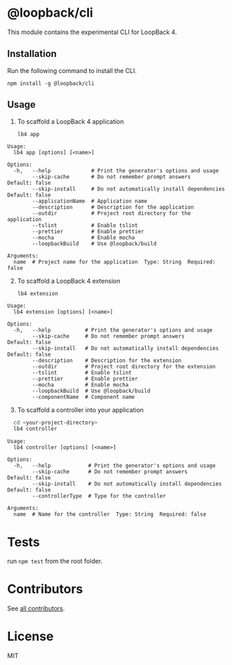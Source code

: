 # @loopback/cli

This module contains the experimental CLI for LoopBack 4.

## Installation

Run the following command to install the CLI.

`npm install -g @loopback/cli`

## Usage

1. To scaffold a LoopBack 4 application

    `lb4 app`

```
Usage:
  lb4 app [options] [<name>]

Options:
  -h,   --help             # Print the generator's options and usage
        --skip-cache       # Do not remember prompt answers              Default: false
        --skip-install     # Do not automatically install dependencies   Default: false
        --applicationName  # Application name
        --description      # Description for the application
        --outdir           # Project root directory for the application
        --tslint           # Enable tslint
        --prettier         # Enable prettier
        --mocha            # Enable mocha
        --loopbackBuild    # Use @loopback/build

Arguments:
  name  # Project name for the application  Type: String  Required: false
```

2. To scaffold a LoopBack 4 extension

    `lb4 extension`

```
Usage:
  lb4 extension [options] [<name>]

Options:
  -h,   --help           # Print the generator's options and usage
        --skip-cache     # Do not remember prompt answers             Default: false
        --skip-install   # Do not automatically install dependencies  Default: false
        --description    # Description for the extension
        --outdir         # Project root directory for the extension
        --tslint         # Enable tslint
        --prettier       # Enable prettier
        --mocha          # Enable mocha
        --loopbackBuild  # Use @loopback/build
        --componentName  # Component name

```

3. To scaffold a controller into your application

```sh
  cd <your-project-directory>
  lb4 controller
```

```
Usage:
  lb4 controller [options] [<name>]

Options:
  -h,   --help            # Print the generator's options and usage
        --skip-cache      # Do not remember prompt answers             Default: false
        --skip-install    # Do not automatically install dependencies  Default: false
        --controllerType  # Type for the controller

Arguments:
  name  # Name for the controller  Type: String  Required: false
```

# Tests

run `npm test` from the root folder.

# Contributors

See [all contributors](https://github.com/strongloop/loopback-next/graphs/contributors).

# License

MIT
